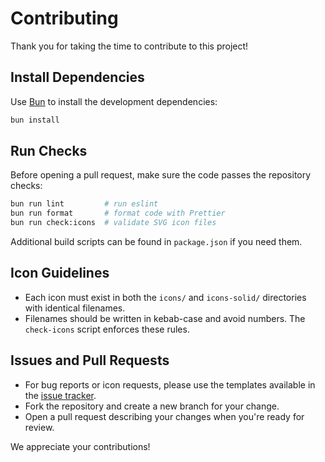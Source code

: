 # Contributing

Thank you for taking the time to contribute to this project!

## Install Dependencies

Use [Bun](https://bun.sh/) to install the development dependencies:

```sh
bun install
```

## Run Checks

Before opening a pull request, make sure the code passes the repository checks:

```sh
bun run lint         # run eslint
bun run format       # format code with Prettier
bun run check:icons  # validate SVG icon files
```

Additional build scripts can be found in `package.json` if you need them.

## Icon Guidelines

- Each icon must exist in both the `icons/` and `icons-solid/` directories with
  identical filenames.
- Filenames should be written in kebab-case and avoid numbers. The
  `check-icons` script enforces these rules.

## Issues and Pull Requests

- For bug reports or icon requests, please use the templates available in the [issue tracker](https://github.com/praveenjuge/myna-icons/issues/new/choose).
- Fork the repository and create a new branch for your change.
- Open a pull request describing your changes when you're ready for review.

We appreciate your contributions!
